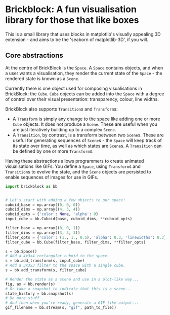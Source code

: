 # Brickblock: A fun visualisation library for those that like boxes

This is a small library that uses blocks in matplotlib's visually appealing 3D extension - and aims to be the 'seaborn of matplotlib-3D', if you will.

## Core abstractions

At the centre of BrickBlock is the `Space`. A `Space` contains objects, and when a user wants a visualisation, they render the current state of the `Space` - the rendered state is known as a `Scene`.

Currently there is one object used for composing visualisations in BrickBlock: the `Cube`. `Cube` objects can be added into the `Space` with a degree of control over their visual presentation: transparency, colour, line widths.

BrickBlock also supports `Transition`s and `Transform`s:

* A `Transform` is simply any change to the space like adding one or more `Cube` objects. It does not produce a `Scene`. These are useful when you are just iteratively building up to a complex `Scene`.
* A `Transition`, by contrast, is a transform between two `Scene`s. These are useful for generating sequences of `Scene`s - the `Space` will keep track of its state over time, as well as which states are `Scene`s. A `Transition` can be defined by one or more `Transform`s.

Having these abstractions allows programmers to create animated visualisations like GIFs. You define a `Space`, using `Transform`s and `Transition`s to evolve the state, and the `Scene` objects are persisted to enable sequences of images for use in GIFs.

```python
import brickblock as bb


# Let's start with adding a few objects to our space!
cuboid_base = np.array((0, 0, 0))
cuboid_dims = np.array((4, 3, 4))
cuboid_opts = {'color': None, 'alpha': 0}
input_cube = bb.Cuboid(base, cuboid_dims, **cuboid_opts)

filter_base = np.array((0, 0, 1))
filter_dims = np.array((3, 3, 3))
filter_opts = {'color': (1., 1., 0.5), 'alpha': 0.3, 'linewidths': 0.3}
filter_cube = bb.Cube(filter_base, filter_dims, **filter_opts)

s = bb.Space()
# Add a 4x3x4 rectangular cuboid to the space.
s = bb.add_transform(s, input_cube)
# Add a 3x3x3 filter to the space with a single cube.
s = bb.add_transform(s, filter_cube)

# Render the state as a scene and use in a plot-like way...
fig, ax = bb.render(s)
# Or take a snapshot to indicate that this is a scene...
state_history = bb.snapshot(s)
# Do more stuff...
# And then when you're ready, generate a GIF-like output...
gif_filename = bb.stream(s, "gif", path_to_file))
```

